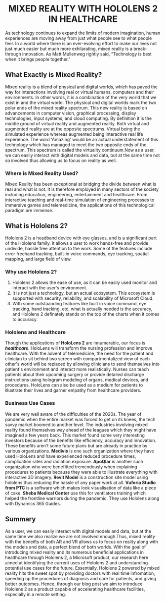 
<h1 align="center">MIXED REALITY WITH HOLOLENS 2 IN HEALTHCARE</h1>

As technology continues to expand the limits of modern imagination, human experiences are moving away from just what people see to what people feel. In a world where there is an ever-evolving effort to make our lives not just much easier but much more exhilarating, mixed reality is a break-through innovation.
As Matt Mullenweg rightly said, "Technology is best when it brings people together."

## What Exactly is Mixed Reality?
Mixed reality is a blend of physical and digital worlds, which has paved the way for interactions involving real or virtual humans, computers and their environments. In other words, it is a combination of the very world that we exist in and the virtual world. The physical and digital worlds mark the two polar ends of the mixed reality spectrum. This new reality is based on advancements in computer vision, graphical processing, display technologies, input systems, and cloud computing. By definition it is the middle ground of virtual reality and augmented reality. Both virtual and augmented reality are at the opposite spectrums. Virtual being the simulated experience whereas augmented being interactive real life experience. The word 'Amazing' would be an actual understatement of this technology which has managed to meet the two opposite ends of the spectrum. This spectrum is called the virtuality continuum.Now as a user, we can easily interact with digital models and data, but at the same time not so involved thus allowing us to focus on reality as well.

### Where is Mixed Reality Used?
Mixed Reality has been exceptional at bridging the divide between what is real and what is not. It is therefore employed in many sectors of the society including education, engineering, entertainment and healthcare. From interactive teaching and real-time simulation of engineering processes to immersive games and telemedicine, the applications of this technological paradigm are immense. 

## What is Hololens 2?
Hololens 2 is a headband device with eye glasses, and is a significant part of the Hololens family. It allows a user to work hands-free and provide undivide, hassle free attention to the work. Some of the features include error freehand tracking, built-in voice commands, eye tracking, spatial mapping, and large field of view.



### Why use Hololens 2?
1. Hololens 2 allows the ease of use, as it can be easily used monitor and interact with the user's environment.
2. It is not just a technology, but an actual ecosystem. This ecosystem is supported with security, reliability, and scalability of Microsoft Cloud.
3. With some outstaanding features like built in voice command, eye tracking, hand tracking, etc, what is actually needed is the accuracy, and Hololens 2 definately stands on the top of the charts when it comes to accuracy.

### Hololens and Healthcare
Though the applications of **HoloLens 2** are innumerable, our focus is _**healthcare**_. HoloLens will transform the nursing profession and improve healthcare. With the advent of telemedicine, the need for the patient and clinician to sit behind two screen with compartmentalized view of each other's world will be replaced by allowing clinicians to send themselves into patient's environment and interact more realistically. Nurses can teach patients about their upcoming surgery or provide detailed discharge instructions using hologram modeling of organs, medical devices, and procedures. HoloLens can also be used as a medium for patients to illustrate their lives and garner empathy from healthcare providers. 

### Business Use Cases
We are very well aware of the difficulties of the 2020s. The year of pandemic when the entire market was forced to get on its knees, the tech savvy market boomed to another level. The industries involving mixed reality found themselves way ahead of the leagues which they might have imagined a few years back. This market found some very interesting investors because of the benefits like efficiency, accuracy and innovation.
These benefits aren't some future plans but are already in practice by various organizations. **Medivis** is one such organization where they have used HoloLens and have experienced reduced procedure times, complication rates and radiation exposure. **ApoQlar** is another such organization who were benefitted tremendously when explaining procedures to patients because they were able to illustrate everything with interactive 3D imagery. **Revit Model** is a construction site model using hololens thus reducing the hassle of any paper work at all. **Vuforia Studio from PTC** is a software which makes look visualisation of data like a piece of cake.
**Sheba Medical Center** use this for ventilators training which helped the frontline warriors during the pandemic. They use Hololens along with Dynamics 365 Guides.

## Summary

As a user, we can easily interact with digital models and data, but at the same time we also realize we are not involved enough.Thus, mixed reality with the beneifts of both AR and VR allows us to focus on reality along with the models and data, a perfect blend of both worlds. With the goal of introducing mixed reality and its numerous beneficial applications in healthcare through Hololens 2, a Microsoft product, our research here aimed at identifying the current uses of Hololens 2 and understanding potential use cases for the future. Essentially, Hololens 2 powered by mixed reality hits the sweet spot by providing doctors with real time infromation, speeding up the procedures of diagnosis and care for patients, and giving better outcomes. Hence, through our blog post we aim to introduce Hololens 2 as a product capable of accelerating healthcare facilities, especially in a remote setting. 
